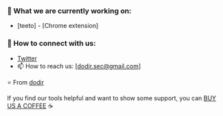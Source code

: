 ### 🔭 What we are currently working on:
- [teeto] - [Chrome extension]

### 🤝 How to connect with us:
- [Twitter]([@DodirSec](https://twitter.com/DodirSec))
- 📫 How to reach us: [dodir.sec@gmail.com]

⭐️ From [dodir](https://github.com/dodir-sec)
  
If you find our tools helpful and want to show some support, you can [BUY US A COFFEE](https://www.buymeacoffee.com/dodirseck) ☕
